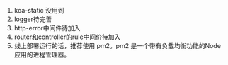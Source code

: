 1. koa-static 没用到
2. logger待完善
3. http-error中间件待加入
4. router和controller的rule中间价待加入
5. 线上部署运行的话，推荐使用 pm2。pm2 是一个带有负载均衡功能的Node应用的进程管理器。